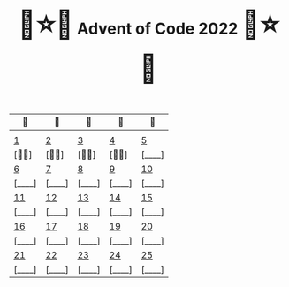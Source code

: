 <div align="center">
    <h1>
    <span style="font-size: 50px">🎄⭐🌟</span>
    Advent of Code 2022
    <span style="font-size: 50px">🌟⭐🎄</span>
    </h1>
</div>

<br />

<div align="center">

| 🎄                                   | 🎄                                   | 🎄                                   | 🎄                                   | 🎄                                   |
| --                                   | --                                   | --                                   | --                                   | --                                   |
|                                      |                                      |                                      |                                      |                                      |
| [ 1 ](adventofcode.com/2022/day/1)   | [ 2 ](adventofcode.com/2022/day/2)   | [ 3 ](adventofcode.com/2022/day/3)   | [ 4 ](adventofcode.com/2022/day/4)   | [ 5 ](adventofcode.com/2022/day/5)   |
| [🌟🌟]            | [🌟🌟]             | [🌟🌟]             | [🌟🌟]             | [____]             |
| [ 6 ](adventofcode.com/2022/day/6)   | [ 7 ](adventofcode.com/2022/day/7)   | [ 8 ](adventofcode.com/2022/day/8)   | [ 9 ](adventofcode.com/2022/day/9)   | [ 10 ](adventofcode.com/2022/day/10) |
| [____]             | [____]             | [____]             | [____]             | [____]            |
| [ 11 ](adventofcode.com/2022/day/11) | [ 12 ](adventofcode.com/2022/day/12) | [ 13 ](adventofcode.com/2022/day/13) | [ 14 ](adventofcode.com/2022/day/14) | [ 15 ](adventofcode.com/2022/day/15) |
| [____]           | [____]            | [____]            | [____]            | [____]            |
| [ 16 ](adventofcode.com/2022/day/16) | [ 17 ](adventofcode.com/2022/day/17) | [ 18 ](adventofcode.com/2022/day/18) | [ 19 ](adventofcode.com/2022/day/19) | [ 20 ](adventofcode.com/2022/day/20) |
| [____]           | [____]            | [____]            | [____]            | [____]            |
| [ 21 ](adventofcode.com/2022/day/21) | [ 22 ](adventofcode.com/2022/day/22) | [ 23 ](adventofcode.com/2022/day/23) | [ 24 ](adventofcode.com/2022/day/24) | [ 25 ](adventofcode.com/2022/day/25) |
| [____]            | [____]            | [____]            | [____]            | [____]           |

</div>

<br />

